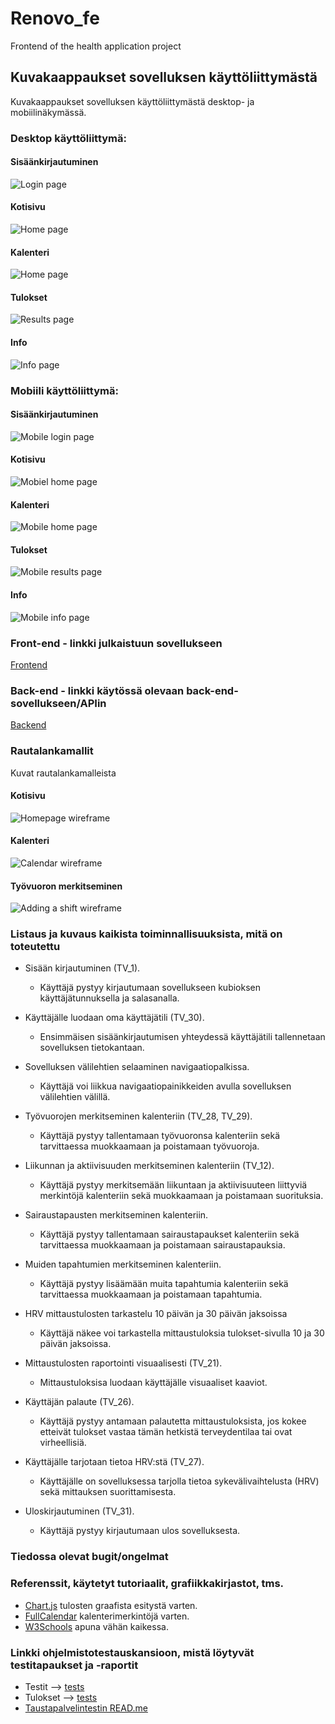 # Renovo_fe
Frontend of the health application project

## Kuvakaappaukset sovelluksen käyttöliittymästä
Kuvakaappaukset sovelluksen käyttöliittymästä desktop- ja mobiilinäkymässä.

### Desktop käyttöliittymä:

#### Sisäänkirjautuminen
![Login page](/public/img/ui_login.png)

#### Kotisivu
![Home page](/public/img/ui_home.png)

#### Kalenteri
![Home page](/public/img/ui_calendar.png)

#### Tulokset
![Results page](/public/img/ui_results.png)

#### Info
![Info page](/public/img/ui_info.png)

### Mobiili käyttöliittymä:

#### Sisäänkirjautuminen
![Mobile login page](/public/img/mobile_ui_login.png)

#### Kotisivu
![Mobiel home page](/public/img/mobile_ui_home.png)

#### Kalenteri
![Mobile home page](/public/img/mobile_ui_calendar.png)

#### Tulokset
![Mobile results page](/public/img/mobile_ui_results.png)

#### Info
![Mobile info page](/public/img/mobile_ui_info.png)


### Front-end - linkki julkaistuun sovellukseen

[Frontend](www.frontend.com)

### Back-end - linkki käytössä olevaan back-end-sovellukseen/APIin

[Backend](www.backend.com)

### Rautalankamallit
Kuvat rautalankamalleista

#### Kotisivu
![Homepage wireframe](/public/img/wireframe_home.png)

#### Kalenteri
![Calendar wireframe](/public/img/wireframe_calendar.png)

#### Työvuoron merkitseminen
![Adding a shift wireframe](/public/img/wireframe_shift.png)

### Listaus ja kuvaus kaikista toiminnallisuuksista, mitä on toteutettu

-   Sisään kirjautuminen (TV_1).
    - Käyttäjä pystyy kirjautumaan sovellukseen kubioksen käyttäjätunnuksella ja salasanalla.

- Käyttäjälle luodaan oma käyttäjätili (TV_30).
    - Ensimmäisen sisäänkirjautumisen yhteydessä käyttäjätili tallennetaan sovelluksen tietokantaan.

-   Sovelluksen välilehtien selaaminen navigaatiopalkissa.
    - Käyttäjä voi liikkua navigaatiopainikkeiden avulla sovelluksen välilehtien välillä.

-   Työvuorojen merkitseminen kalenteriin (TV_28, TV_29).
    - Käyttäjä pystyy tallentamaan työvuoronsa kalenteriin sekä tarvittaessa muokkaamaan ja poistamaan työvuoroja.

- Liikunnan ja aktiivisuuden merkitseminen kalenteriin (TV_12).
    - Käyttäjä pystyy merkitsemään liikuntaan ja aktiivisuuteen liittyviä merkintöjä kalenteriin sekä muokkaamaan ja poistamaan suorituksia.

-   Sairaustapausten merkitseminen kalenteriin.
    - Käyttäjä pystyy tallentamaan sairaustapaukset kalenteriin sekä tarvittaessa muokkaamaan ja poistamaan sairaustapauksia.

-   Muiden tapahtumien merkitseminen kalenteriin.
    - Käyttäjä pystyy lisäämään muita tapahtumia kalenteriin sekä tarvittaessa muokkaamaan ja poistamaan tapahtumia.

-   HRV mittaustulosten tarkastelu 10 päivän ja 30 päivän jaksoissa
    - Käyttäjä näkee voi tarkastella mittaustuloksia tulokset-sivulla 10 ja 30 päivän jaksoissa.

-   Mittaustulosten raportointi visuaalisesti (TV_21).
    - Mittaustuloksisa luodaan käyttäjälle visuaaliset kaaviot.

-   Käyttäjän palaute (TV_26).
    - Käyttäjä pystyy antamaan palautetta mittaustuloksista, jos kokee etteivät tulokset vastaa tämän hetkistä terveydentilaa tai ovat virheellisiä.

-   Käyttäjälle tarjotaan tietoa HRV:stä (TV_27).
    - Käyttäjälle on sovelluksessa tarjolla tietoa sykevälivaihtelusta (HRV) sekä mittauksen suorittamisesta.

-   Uloskirjautuminen (TV_31).
    - Käyttäjä pystyy kirjautumaan ulos sovelluksesta.

### Tiedossa olevat bugit/ongelmat

### Referenssit, käytetyt tutoriaalit, grafiikkakirjastot, tms.

- [Chart.js](https://www.chartjs.org/docs/latest/) tulosten graafista esitystä varten.
- [FullCalendar](https://fullcalendar.io/) kalenterimerkintöjä varten.
- [W3Schools](https://www.w3schools.com/) apuna vähän kaikessa.

### Linkki ohjelmistotestauskansioon, mistä löytyvät testitapaukset ja -raportit

-   Testit --> [tests](tests)
-   Tulokset --> [tests](outputs)
-   [Taustapalvelintestin READ.me](tests/README.md)

